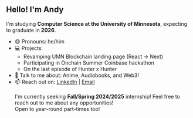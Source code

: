## Hello! I'm Andy

I'm studying **Computer Science at the University of Minnesota**, expecting to graduate in **2026**.

- 😄 Pronouns: he/him
- 💻 Projects:
  - Revamping UMN Blockchain landing page (React -> Next)
  - Participating in Onchain Summer Coinbase hackathon
  - On the last episode of Hunter x Hunter
- 💬 Talk to me about: Anime, Audiobooks, and Web3!
- 📫 Reach out on: [LinkedIn](https://www.linkedin.com/in/andy-li-olafnub/) | [Email](mailto:li002488@umn.edu) <br><br>
I'm currently seeking **Fall/Spring 2024/2025** internship! Feel free to reach out to me about any opportunities! <br>Open to year-round part-times too!
